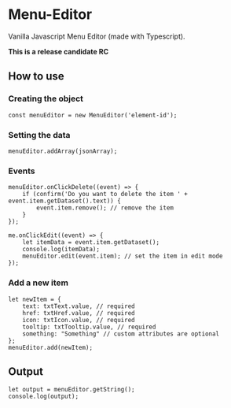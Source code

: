 # Menu-Editor
Vanilla Javascript Menu Editor (made with Typescript). 

**This is a release candidate RC**

## How to use

### Creating the object
```
const menuEditor = new MenuEditor('element-id');
```
### Setting the data
```
menuEditor.addArray(jsonArray);
```
### Events
```
menuEditor.onClickDelete((event) => {
	if (confirm('Do you want to delete the item ' + event.item.getDataset().text)) {
		event.item.remove(); // remove the item
	}
});

me.onClickEdit((event) => {
	let itemData = event.item.getDataset();
	console.log(itemData);
	menuEditor.edit(event.item); // set the item in edit mode
});
```
### Add a new item
```
let newItem = {
    text: txtText.value, // required
    href: txtHref.value, // required
    icon: txtIcon.value, // required
    tooltip: txtTooltip.value, // required
    something: "Something" // custom attributes are optional
};
menuEditor.add(newItem);
```
## Output
```
let output = menuEditor.getString();
console.log(output);
```